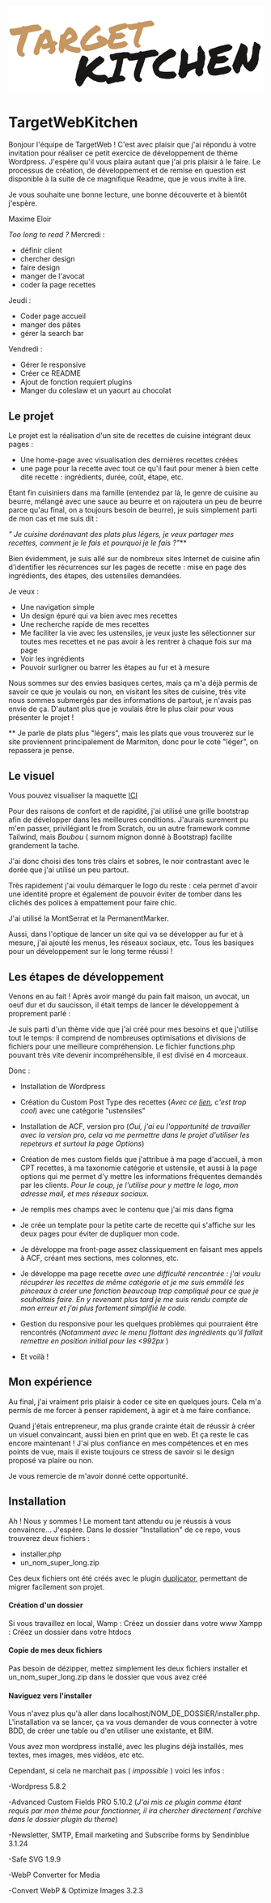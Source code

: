 ![alt text](imgs_git/targetlogohero.svg?raw=true)

# TargetWebKitchen

Bonjour l'équipe de TargetWeb ! 
C'est avec plaisir que j'ai répondu à votre invitation pour réaliser ce petit exercice de développement de thème Wordpress. J'espère qu'il vous plaira autant que j'ai pris plaisir à le faire.
Le processus de création, de développement et de remise en question est disponible à la suite de ce magnifique Readme, que je vous invite à lire.

Je vous souhaite une bonne lecture, une bonne découverte et à bientôt j'espère.

Maxime Eloir


*Too long to read ?*
Mercredi : 
- définir client
- chercher design
- faire design
- manger de l'avocat
- coder la page recettes

Jeudi : 
- Coder page accueil
- manger des pâtes
- gérer la search bar

Vendredi :
- Gérer le responsive
- Créer ce README
- Ajout de fonction requiert plugins
- Manger du coleslaw et un yaourt au chocolat


## Le projet

Le projet est la réalisation d'un site de recettes de cuisine intégrant deux pages :
- Une home-page avec visualisation des dernières recettes créées
- une page pour la recette avec tout ce qu'il faut pour mener à bien cette dite recette : ingrédients, durée, coût, étape, etc.

Etant fin cuisiniers dans ma famille (entendez par là, le genre de cuisine au beurre, mélangé avec une sauce au beurre et on rajoutera un peu de beurre parce qu'au final, on a toujours besoin de beurre), je suis simplement parti de mon cas et me suis dit :

*" Je cuisine dorénavant des plats plus légers, je veux partager mes recettes, comment je le fais et pourquoi je le fais ?"***

Bien évidemment, je suis allé sur de nombreux sites Internet de cuisine afin d'identifier les récurrences sur les pages de recette : mise en page des ingrédients, des étapes, des ustensiles demandées.

Je veux : 
- Une navigation simple
- Un design épuré qui va bien avec mes recettes
- Une recherche rapide de mes recettes
- Me faciliter la vie avec les ustensiles, je veux juste les sélectionner sur toutes mes recettes et ne pas avoir à les rentrer à chaque fois sur ma page
- Voir les ingrédients
- Pouvoir surligner ou barrer les étapes au fur et à mesure

Nous sommes sur des envies basiques certes, mais ça m'a déjà permis de savoir ce que je voulais ou non, en visitant les sites de cuisine, très vite nous sommes submergés par des informations de partout, je n'avais pas envie de ça. D'autant plus que je voulais être le plus clair pour vous présenter le projet !


 ** Je parle de plats plus "légers", mais les plats que vous trouverez sur le site proviennent principalement de Marmiton, donc pour le coté "léger", on repassera je pense.

## Le visuel

Vous pouvez visualiser la maquette [ICI](https://www.figma.com/proto/1dYtn5LeK5Vjc79NZZL4lW/TargetKitchen?node-id=104%3A285&scaling=min-zoom&page-id=0%3A1)

Pour des raisons de confort et de rapidité, j'ai utilisé une grille bootstrap afin de développer dans les meilleures conditions. J'aurais surement pu m'en passer, privilégiant le from Scratch, ou un autre framework comme Tailwind, mais *Boubou* ( surnom mignon donné à Bootstrap) facilite grandement la tache.

J'ai donc choisi des tons très clairs et sobres, le noir contrastant avec le dorée que j'ai utilisé un peu partout.

Très rapidement j'ai voulu démarquer le logo du reste : cela permet d'avoir une identité propre et également de pouvoir éviter de tomber dans les clichés des polices à empattement pour faire chic.

J'ai utilisé la MontSerrat et la PermanentMarker.

Aussi, dans l'optique de lancer un site qui va se développer au fur et à mesure, j'ai ajouté les menus, les réseaux sociaux, etc. Tous les basiques pour un développement sur le long terme réussi !

## Les étapes de développement

Venons en au fait ! 
Après avoir mangé du pain fait maison, un avocat, un oeuf dur et du saucisson, il était temps de lancer le développement à proprement parlé : 

Je suis parti d'un thème vide que j'ai créé pour mes besoins et que j'utilise tout le temps: il comprend de nombreuses optimisations et divisions de fichiers pour une meilleure compréhension. Le fichier functions.php pouvant très vite devenir incompréhensible, il est divisé en 4 morceaux.

Donc : 
- Installation de Wordpress
- Création du Custom Post Type des recettes (*Avec ce [lien](https://generatewp.com/post-type/), c'est trop cool*) avec une catégorie "ustensiles"
- Installation de ACF, version pro (*Oui, j'ai eu l'opportunité de travailler avec la version pro, cela va me permettre dans le projet d'utiliser les repeteurs et surtout la page Options*)
- Création de mes custom fields que j'attribue à ma page d'accueil, à mon CPT recettes, à ma taxonomie catégorie et ustensile, et aussi à la page options qui me permet d'y mettre les informations fréquentes demandés par les clients. *Pour le coup, je l'utilise pour y mettre le logo, mon adresse mail, et mes réseaux sociaux.*
- Je remplis mes champs avec le contenu que j'ai mis dans figma
- Je crée un template pour la petite carte de recette qui s'affiche sur les deux pages pour éviter de dupliquer mon code.
- Je développe ma front-page assez classiquement en faisant mes appels à ACF, créant mes sections, mes colonnes, etc.
- Je développe ma page recette *avec une difficulté rencontrée : j'ai voulu récupérer les recettes de même catégorie et je me suis emmêlé les pinceaux à créer une fonction beaucoup trop compliqué pour ce que je souhaitais faire. En y revenant plus tard je me suis rendu compte de mon erreur et j'ai plus fortement simplifié le code.*
- Gestion du responsive pour les quelques problèmes qui pourraient être rencontrés (*Notamment avec le menu flottant des ingrédients qu'il fallait remettre en position initial pour les <992px* )

- Et voilà ! 


## Mon expérience 
Au final, j'ai vraiment pris plaisir à coder ce site en quelques jours. Cela m'a permis de me forcer à penser rapidement, à agir et à me faire confiance. 

Quand j'étais entrepreneur, ma plus grande crainte était de réussir à créer un visuel convaincant, aussi bien en print que en web. Et ça reste le cas encore maintenant ! J'ai plus confiance en mes compétences et en mes points de vue, mais il existe toujours ce stress de savoir si le design proposé va plaire ou non.

Je vous remercie de m'avoir donné cette opportunité.


## Installation

Ah ! Nous y sommes ! 
Le moment tant attendu ou je réussis à vous convaincre... J'espère.
Dans le dossier "Installation" de ce repo, vous trouverez deux fichiers :
- installer.php
- un_nom_super_long.zip

Ces deux fichiers ont été créés avec le plugin [duplicator](https://fr.wordpress.org/plugins/duplicator/), permettant de migrer facilement son projet.

#### Création d'un dossier
Si vous travaillez en local, 
Wamp : Créez un dossier dans votre www
Xampp : Créez un dossier dans votre htdocs


#### Copie de mes deux fichiers
Pas besoin de dézipper, mettez simplement les deux fichiers installer et un_nom_super_long.zip dans le dossier que vous avez créé

#### Naviguez vers l'installer
Vous n'avez plus qu'à aller dans localhost/NOM_DE_DOSSIER/installer.php.
L'installation va se lancer, ça va vous demander de vous connecter à votre BDD, de créer une table ou d'en utiliser une existante, et BIM.

Vous avez mon wordpress installé, avec les plugins déjà installés, mes textes, mes images, mes vidéos, etc etc.


Cependant, si cela ne marchait pas ( *impossible* ) voici les infos : 

-Wordpress 5.8.2

-Advanced Custom Fields PRO 5.10.2 (*J'ai mis ce plugin comme étant requis par mon thème pour fonctionner, il ira chercher directement l'archive dans le dossier plugin du theme*)

-Newsletter, SMTP, Email marketing and Subscribe forms by Sendinblue 3.1.24

-Safe SVG 1.9.9

-WebP Converter for Media 

-Convert WebP & Optimize Images 3.2.3
